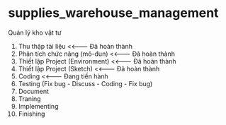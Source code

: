 # supplies_warehouse_management
Quản lý kho vật tư

1. Thu thập tài liệu                                  <<--- Đã hoàn thành
2. Phân tích chức năng (mô-đun)                       <<--- Đã hoàn thành
3. Thiết lập Project (Environment)                    <<--- Đã hoàn thành
4. Thiết lập Project (Sketch)                         <<--- Đã hoàn thành
5. Coding                                             <<--- Đang tiến hành
6. Testing (Fix bug - Discuss - Coding - Fix bug)
7. Document
8. Traning
9. Implementing
10. Finishing
